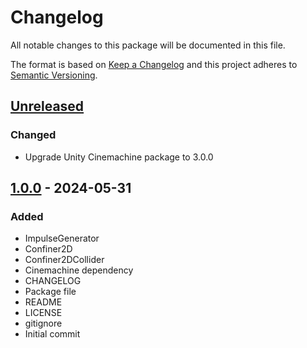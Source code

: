 # Changelog
All notable changes to this package will be documented in this file.

The format is based on [Keep a Changelog](http://keepachangelog.com/en/1.0.0/)
and this project adheres to [Semantic Versioning](http://semver.org/spec/v2.0.0.html).

## [Unreleased]
### Changed
- Upgrade Unity Cinemachine package to 3.0.0

## [1.0.0] - 2024-05-31
### Added
- ImpulseGenerator
- Confiner2D
- Confiner2DCollider
- Cinemachine dependency
- CHANGELOG
- Package file
- README
- LICENSE
- gitignore
- Initial commit

[Unreleased]: https://github.com/HyagoOliveira/Cinemachine/compare/1.0.0...main
[1.0.0]: https://github.com/HyagoOliveira/Cinemachine/tree/1.0.0/
